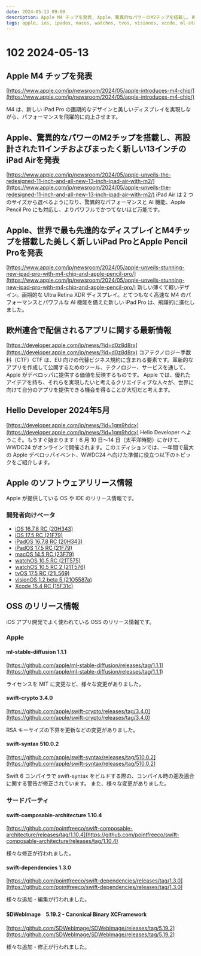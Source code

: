 ```yaml
---
date: 2024-05-13 09:00
description: Apple M4 チップを発表, Apple、驚異的なパワーのM2チップを搭載し、再設計された11インチおよびまったく新しい13インチのiPad Airを発表、など
tags: apple, ios, ipados, macos, watchos, tvos, visionos, xcode, ml-stable-diffusion, swift-crypto, swift-syntax, tca, swift-dependencies, sdwebimage
---
```

# 102 2024-05-13

## Apple M4 チップを発表

[https://www.apple.com/jp/newsroom/2024/05/apple-introduces-m4-chip/](https://www.apple.com/jp/newsroom/2024/05/apple-introduces-m4-chip/)

M4 は、新しい iPad Pro の画期的なデザインと美しいディスプレイを実現しながら、パフォーマンスを飛躍的に向上させます。

## Apple、驚異的なパワーのM2チップを搭載し、再設計された11インチおよびまったく新しい13インチのiPad Airを発表

[https://www.apple.com/jp/newsroom/2024/05/apple-unveils-the-redesigned-11-inch-and-all-new-13-inch-ipad-air-with-m2/](https://www.apple.com/jp/newsroom/2024/05/apple-unveils-the-redesigned-11-inch-and-all-new-13-inch-ipad-air-with-m2/)
iPad Air は 2 つのサイズから選べるようになり、驚異的なパフォーマンスと AI 機能、Apple Pencil Pro にも対応し、よりパワフルでかつてないほど万能です。

## Apple、世界で最も先進的なディスプレイとM4チップを搭載した美しく新しいiPad ProとApple Pencil Proを発表

[https://www.apple.com/jp/newsroom/2024/05/apple-unveils-stunning-new-ipad-pro-with-m4-chip-and-apple-pencil-pro/](https://www.apple.com/jp/newsroom/2024/05/apple-unveils-stunning-new-ipad-pro-with-m4-chip-and-apple-pencil-pro/)
新しい薄くて軽いデザイン。画期的な Ultra Retina XDR ディスプレイ。とてつもなく高速な M4 のパフォーマンスとパワフルな AI 機能を備えた新しい iPad Pro は、飛躍的に進化しました。

## 欧州連合で配信されるアプリに関する最新情報

[https://developer.apple.com/jp/news/?id=d0z8d8rx](https://developer.apple.com/jp/news/?id=d0z8d8rx)
コアテクノロジー手数料（CTF）CTF は、EU 向けの代替ビジネス規約に含まれる要素です。革新的なアプリを作成して公開するためのツール、テクノロジー、サービスを通して、Apple がデベロッパに提供する価値を反映するものです。
Apple では、優れたアイデアを持ち、それらを実現したいと考えるクリエイティブな人々が、世界に向けて自分のアプリを提供できる機会を得ることが大切だと考えます。

## Hello Developer 2024年5月

[https://developer.apple.com/jp/news/?id=1gm9hdcx](https://developer.apple.com/jp/news/?id=1gm9hdcx)
Hello Developer へようこそ。もうすぐ始まります！6 月 10 日～14 日（太平洋時間）にかけて、WWDC24 がオンラインで開催されます。このエディションでは、一年間で最大の Apple デベロッパイベント、WWDC24 へ向けた準備に役立つ以下のトピックをご紹介します。

## Apple のソフトウェアリリース情報

Apple が提供している OS や IDE のリリース情報です。

### 開発者向けベータ

- [iOS 16.7.8 RC (20H343)](https://developer.apple.com/jp/news/releases/?id=05072024g)
- [iOS 17.5 RC (21F79)](https://developer.apple.com/news/releases/?id=05072024a)
- [iPadOS 16.7.8 RC (20H343)](https://developer.apple.com/news/releases/?id=05072024h)
- [iPadOS 17.5 RC (21F79)](https://developer.apple.com/news/releases/?id=05072024b)
- [macOS 14.5 RC (23F79)](https://developer.apple.com/news/releases/?id=05092024a)
- [watchOS 10.5 RC (21T575)](https://developer.apple.com/news/releases/?id=05072024i)
- [watchOS 10.5 RC 2 (21T576)](https://developer.apple.com/news/releases/?id=05082024a)
- [tvOS 17.5 RC (21L569)](https://developer.apple.com/news/releases/?id=05072024d)
- [visionOS 1.2 beta 5 (21O5587a)](https://developer.apple.com/news/releases/?id=05072024e)
- [Xcode 15.4 RC (15F31c)](https://developer.apple.com/news/releases/?id=05072024f)

## OSS のリリース情報

iOS アプリ開発でよく使われている OSS のリリース情報です。

### Apple

#### ml-stable-diffusion 1.1.1

[https://github.com/apple/ml-stable-diffusion/releases/tag/1.1.1](https://github.com/apple/ml-stable-diffusion/releases/tag/1.1.1)

ライセンスを MIT に変更など、様々な変更がありました。

#### swift-crypto 3.4.0

[https://github.com/apple/swift-crypto/releases/tag/3.4.0](https://github.com/apple/swift-crypto/releases/tag/3.4.0)

RSA キーサイズの下界を更新などの変更がありました。

#### swift-syntax 510.0.2

[https://github.com/apple/swift-syntax/releases/tag/510.0.2](https://github.com/apple/swift-syntax/releases/tag/510.0.2)

Swift 6 コンパイラで swift-syntax をビルドする際の、コンパイル時の遡及適合に関する警告が修正されています。
また、様々な変更がありました。

### サードパーティ

#### swift-composable-architecture 1.10.4

[https://github.com/pointfreeco/swift-composable-architecture/releases/tag/1.10.4](https://github.com/pointfreeco/swift-composable-architecture/releases/tag/1.10.4)

様々な修正が行われました。

#### swift-dependencies 1.3.0

[https://github.com/pointfreeco/swift-dependencies/releases/tag/1.3.0](https://github.com/pointfreeco/swift-dependencies/releases/tag/1.3.0)

様々な追加・編集が行われました。

#### SDWebImage　5.19.2 - Canonical Binary XCFramework

[https://github.com/SDWebImage/SDWebImage/releases/tag/5.19.2](https://github.com/SDWebImage/SDWebImage/releases/tag/5.19.2)

様々な追加・修正が行われました。

